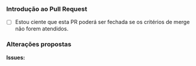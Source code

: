 ### Introdução ao Pull Request

<!-- Obrigado por contribuir ao projeto! -->
<!-- Por favor, complete os passos abaixo marcando um 'X' dentro dos colchetes antes de enviar sua Pull Request. -->

- [ ] Estou ciente que esta PR poderá ser fechada se os critérios de merge não forem atendidos.

### Alterações propostas

<!-- Descreva o que esta PR altera -->

**Issues:** <!-- Se houver, quais issues fazem parte desta PR? -->
